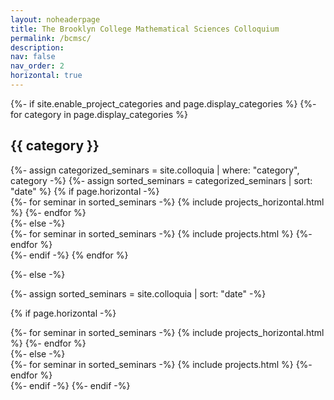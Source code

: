 ```yaml
---
layout: noheaderpage
title: The Brooklyn College Mathematical Sciences Colloquium
permalink: /bcmsc/
description: 
nav: false
nav_order: 2
horizontal: true
---
```

<!-- pages/bcmsc.md -->
<div class="projects">
{%- if site.enable_project_categories and page.display_categories %}
  <!-- Display categorized projects -->
  {%- for category in page.display_categories %}
  <h2 class="category">{{ category }}</h2>
  {%- assign categorized_seminars = site.colloquia | where: "category", category -%}
  {%- assign sorted_seminars = categorized_seminars | sort: "date" %}
  <!-- Generate cards for each seminar -->
  {% if page.horizontal -%}
  <div class="container">
    <div class="row row-cols-1">
    {%- for seminar in sorted_seminars -%}
      {% include projects_horizontal.html %}
    {%- endfor %}
    </div>
  </div>
  {%- else -%}
  <div class="grid">
    {%- for seminar in sorted_seminars -%}
      {% include projects.html %}
    {%- endfor %}
  </div>
  {%- endif -%}
  {% endfor %}

{%- else -%}
<!-- Display seminars without categories -->
  {%- assign sorted_seminars = site.colloquia | sort: "date" -%}
  <!-- Generate cards for each seminar -->
  {% if page.horizontal -%}
  <div class="container">
    <div class="row row-cols-2">
    {%- for seminar in sorted_seminars -%}
      {% include projects_horizontal.html %}
    {%- endfor %}
    </div>
  </div>
  {%- else -%}
  <div class="grid">
    {%- for seminar in sorted_seminars -%}
      {% include projects.html %}
    {%- endfor %}
  </div>
  {%- endif -%}
{%- endif -%}
</div>
